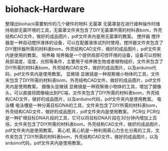 # biohack-Hardware
整理出biohack需要制作的几个硬件的物料
无菌罩
无菌罩是在进行接种操作时维持局部无菌环境的工具，无菌罩文件夹包含了DIY无菌罩所需的材料表bom，外壳结构CAD文件，做好的成品图片，pdf文件夹内是用无菌罩的教案。
搅拌器
搅拌器是一种自动搅拌液体的设备，可以在配置液体试剂时使用，搅拌器文件夹包含了DIY搅拌器所需的材料表bom，外壳结构CAD文件，做好的成品图片，pdf文件夹内是使用的教案。
培养箱
培养箱是一个提供局部可控环境的设备，设备可以控制局部温度，湿度，光照等条件，主要用于培养微生物或者植物组织，文件夹包含了DIY所需的材料表bom，外壳结构CAD文件，做好的成品图片，以及arduino代码，pdf文件夹内是使用教案。
显微镜
显微镜是一种观察微小物体的工具，文件夹包含了DIY所需的材料表bom，外壳结构CAD文件，做好的成品图片，pdf文件夹内是使用教案。
摄像头显微镜
显微镜是一种观察微小物体的工具，增加了摄像头，可以直接将图像输出到PC端，文件夹包含了DIY所需的材料表bom，外壳结构CAD文件，做好的成品图片，以及arduino代码，pdf文件夹内是使用教案。
电泳槽
电泳槽是一种分离目标DNA的工具，文件夹包含了DIY所需的材料表bom，外壳结构CAD文件，做好的成品图片，pdf文件夹内是使用教案。
PCR仪
PCR仪是一种扩增目标DNA片段的工具，它可以将目标DNA片段在30分钟内增加上百倍，文件夹包含了DIY所需的材料表bom，外壳结构CAD文件，做好的成品图片，pdf文件夹内是使用教案。
离心机
离心机是一种利用离心力生化分离的工具，文件夹包含了DIY所需的材料表bom，外壳结构CAD文件，做好的成品图片，以及arduino代码，pdf文件夹内是使用教案。